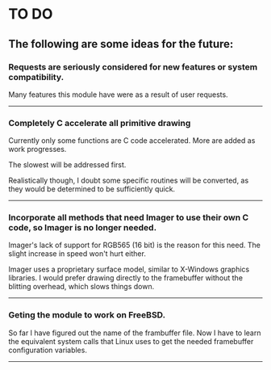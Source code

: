 # TO DO

## The following are some ideas for the future:

### Requests are seriously considered for new features or system compatibility.

Many features this module have were as a result of user requests.

-----

### Completely C accelerate all primitive drawing

Currently only some functions are C code accelerated.  More are added as work progresses.

The slowest will be addressed first.

Realistically though, I doubt some specific routines will be converted, as they would be determined to be sufficiently quick.

-----

### Incorporate all methods that need Imager to use their own C code, so Imager is no longer needed.

Imager's lack of support for RGB565 (16 bit) is the reason for this need.  The slight increase in speed won't hurt either.

Imager uses a proprietary surface model, similar to X-Windows graphics libraries.  I would prefer drawing directly to the framebuffer without the blitting overhead, which slows things down.

-----

### Geting the module to work on FreeBSD.

So far I have figured out the name of the frambuffer file.  Now I have to learn the equivalent system calls that Linux uses to get the needed framebuffer configuration variables.

-----
